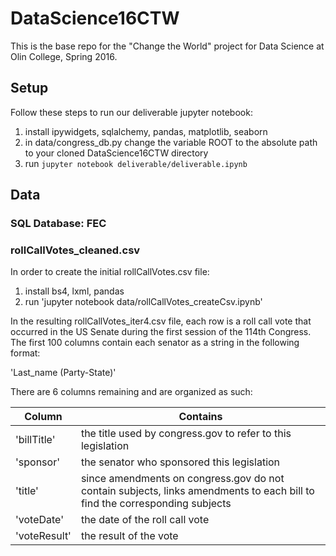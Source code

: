 # DataScience16CTW
This is the base repo for the "Change the World" project for Data Science at Olin College, Spring 2016.

## Setup

Follow these steps to run our deliverable jupyter notebook:

1. install ipywidgets, sqlalchemy, pandas, matplotlib, seaborn
2. in data/congress_db.py change the variable ROOT to the absolute path to your cloned DataScience16CTW directory
3. run `jupyter notebook deliverable/deliverable.ipynb`

## Data

### SQL Database: FEC

### rollCallVotes_cleaned.csv

In order to create the initial rollCallVotes.csv file:

1. install bs4, lxml, pandas
2. run 'jupyter notebook data/rollCallVotes_createCsv.ipynb'

In the resulting rollCallVotes_iter4.csv file, each row is a roll call vote that occurred in the US Senate during the first session of the 114th Congress. The first 100 columns contain each senator as a string in the following format:

'Last_name (Party-State)'

There are 6 columns remaining and are organized as such:

Column | Contains 
--- | --- 
'billTitle' | the title used by congress.gov to refer to this legislation
'sponsor' | the senator who sponsored this legislation
'title'	| since amendments on congress.gov do not contain subjects, links amendments to each bill to find the corresponding subjects
'voteDate' | the date of the roll call vote
'voteResult' | the result of the vote
